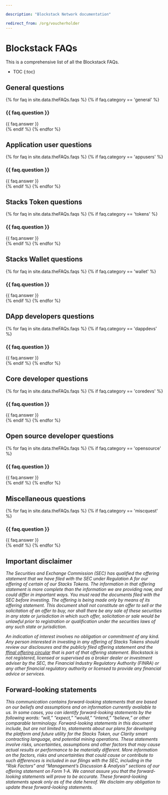 ```yaml
---

description: "Blockstack Network documentation"

redirect_from: /org/voucherholder
---
```

# Blockstack FAQs

This is a comprehensive list of all the Blockstack FAQs.

* TOC
{:toc}

## General questions

{% for faq in site.data.theFAQs.faqs %}
   {% if faq.category == 'general' %}
### {{ faq.question }}
<div class="faq-answer">
{{ faq.answer }}
</div>
  {% endif %}
{% endfor %}

## Application user questions

{% for faq in site.data.theFAQs.faqs %}
   {% if faq.category == 'appusers' %}
### {{ faq.question }}
<div class="faq-answer">
{{ faq.answer }}
</div>
  {% endif %}
{% endfor %}

## Stacks Token questions

{% for faq in site.data.theFAQs.faqs %}
   {% if faq.category == 'tokens' %}
### {{ faq.question }}
<div class="faq-answer">
{{ faq.answer }}
</div>
  {% endif %}
{% endfor %}

## Stacks Wallet questions

{% for faq in site.data.theFAQs.faqs %}
   {% if faq.category == 'wallet' %}
### {{ faq.question }}
<div class="faq-answer">
{{ faq.answer }}
</div>
  {% endif %}
{% endfor %}

## DApp developers questions

{% for faq in site.data.theFAQs.faqs %}
   {% if faq.category == 'dappdevs' %}
### {{ faq.question }}
<div class="faq-answer">
{{ faq.answer }}
</div>
  {% endif %}
{% endfor %}

## Core developer questions

{% for faq in site.data.theFAQs.faqs %}
   {% if faq.category == 'coredevs' %}
### {{ faq.question }}
<div class="faq-answer">
{{ faq.answer }}
</div>
  {% endif %}
{% endfor %}

## Open source developer questions

{% for faq in site.data.theFAQs.faqs %}
   {% if faq.category == 'opensource' %}
### {{ faq.question }}
<div class="faq-answer">
{{ faq.answer }}
</div>
  {% endif %}
{% endfor %}

## Miscellaneous questions

{% for faq in site.data.theFAQs.faqs %}
   {% if faq.category == 'miscquest' %}
### {{ faq.question }}
<div class="faq-answer">
{{ faq.answer }}
</div>
  {% endif %}
{% endfor %}

## Important disclaimer

*The Securities and Exchange Commission (SEC) has qualified the offering statement that we have filed with the SEC under Regulation A for our offering of certain of our Stacks Tokens. The information in that offering statement is more complete than the information we are providing now, and could differ in important ways. You must read the documents filed with the SEC before investing. The offering is being made only by means of its offering statement. This document shall not constitute an offer to sell or the solicitation of an offer to buy, nor shall there be any sale of these securities in any state or jurisdiction in which such offer, solicitation or sale would be unlawful prior to registration or qualification under the securities laws of any such state or jurisdiction.*
  
*An indication of interest involves no obligation or commitment of any kind. Any person interested in investing in any offering of Stacks Tokens should review our disclosures and the publicly filed offering statement and the f<a href='https://stackstoken.com/circular'>final offering circular</a>  that is part of that offering statement. Blockstack is not registered, licensed or supervised as a broker dealer or investment adviser by the SEC, the Financial Industry Regulatory Authority (FINRA) or any other financial regulatory authority or licensed to provide any financial advice or services.*

## Forward-looking statements

*This communication contains forward-looking statements that are based on our beliefs and assumptions and on information currently available to us. In some cases, you can identify forward-looking statements by the following words: “will,” “expect,” “would,” “intend,” “believe,” or other comparable terminology. Forward-looking statements in this document include, but are not limited to, statements about our plans for developing the platform and future utility for the Stacks Token, our Clarity smart contracting language, and potential mining operations. These statements involve risks, uncertainties, assumptions and other factors that may cause actual results or performance to be materially different. More information on the factors, risks and uncertainties that could cause or contribute to such differences is included in our filings with the SEC, including in the “Risk Factors” and “Management’s Discussion & Analysis” sections of our offering statement on Form 1-A. We cannot assure you that the forward-looking statements will prove to be accurate. These forward-looking statements speak only as of the date hereof. We disclaim any obligation to update these forward-looking statements.*
